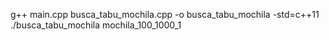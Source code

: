 g++ main.cpp busca_tabu_mochila.cpp -o busca_tabu_mochila -std=c++11
./busca_tabu_mochila mochila_100_1000_1